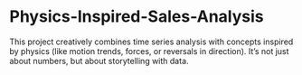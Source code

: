 # Physics-Inspired-Sales-Analysis
This project creatively combines time series analysis with concepts inspired by physics (like motion trends, forces, or reversals in direction). It’s not just about numbers, but about storytelling with data.
